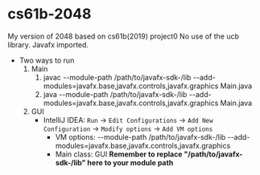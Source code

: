 # cs61b-2048
My version of 2048 based on cs61b(2019) project0
No use of the ucb library.
Javafx imported.

- Two ways to run
  1. Main
     1. javac --module-path /path/to/javafx-sdk-<version>/lib --add-modules=javafx.base,javafx.controls,javafx.graphics Main.java
     2. java --module-path /path/to/javafx-sdk-<version>/lib --add-modules=javafx.base,javafx.controls,javafx.graphics Main.java
  2. GUI
     - IntelliJ IDEA: `Run` -> `Edit Configurations` -> `Add New Configuration` -> `Modify options` -> `Add VM options`
       - VM options: --module-path /path/to/javafx-sdk-<version>/lib --add-modules=javafx.base,javafx.controls,javafx.graphics
       - Main class: GUI
    **Remember to replace "/path/to/javafx-sdk-<version>/lib" here to your module path**
